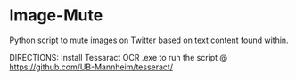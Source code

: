# Image-Mute
Python script to mute images on Twitter based on text content found within. 

DIRECTIONS:
Install Tessaract OCR .exe to run the script @ https://github.com/UB-Mannheim/tesseract/
